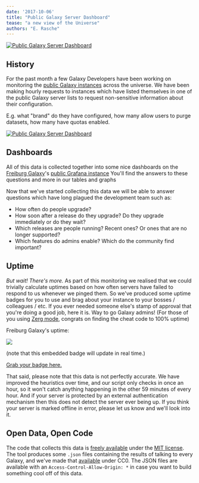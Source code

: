 ```yaml
---
date: '2017-10-06'
title: "Public Galaxy Server Dashboard"
tease: "a new view of the Universe"
authors: "E. Rasche"
---
```


[<img class="img-fluid mx-auto" src="/src/blog/2017-10-public-galaxy-dashboard/dashboard-landing.png" alt="Public Galaxy Server Dashboard" />](https://grafana.denbi.uni-freiburg.de/dashboard/db/public-galaxy-servers)

## History

For the past month a few Galaxy Developers have been working on monitoring the
[public Galaxy instances](/src/use/index.md) across the universe. We have been making hourly
requests to instances which have listed themselves in one of the public Galaxy
server lists to request non-sensitive information about their configuration.

E.g. what "brand" do they have configured, how many allow users to purge
datasets, how many have quotas enabled.

[<img class="img-fluid mx-auto" src="/src/blog/2017-10-public-galaxy-dashboard/dashboard-details.png" alt="Public Galaxy Server Dashboard" />](https://grafana.denbi.uni-freiburg.de/dashboard-solo/snapshot/7pgA1b2OcA0UBteiMx1h5bPlwh7Kzv95?orgId=1&panelId=11&from=1506589516564&to=1506611116564)

## Dashboards

All of this data is collected together into some nice dashboards on the [Freiburg Galaxy](http://www.bioinf.uni-freiburg.de/Galaxy/)'s 
[public Grafana instance](https://grafana.denbi.uni-freiburg.de/dashboard/db/public-galaxy-servers?orgId=1)
You'll find the answers to these questions and more in our tables and graphs

Now that we've started collecting this data we will be able to answer questions
which have long plagued the development team such as:

- How often do people upgrade?
- How soon after a release do they upgrade? Do they upgrade immediately or do they wait?
- Which releases are people running? Recent ones? Or ones that are no longer supported?
- Which features do admins enable? Which do the community find important?

## Uptime

*But wait! There's more.* As part of this monitoring we realised that we could
trivially calculate uptimes based on how often servers have failed to respond
to us whenever we pinged them. So we've produced some uptime badges for you to
use and brag about your instance to your bosses / colleagues / etc. If you ever
needed someone else's stamp of approval that you're doing a good job, here it is.
Way to go Galaxy admins! (For those of you using [Zerg mode](https://github.com/galaxyproject/dagobah-training/blob/2017-montpellier/sessions/10-uwsgi/ex2-zerg-mode.md),
congrats on finding the cheat code to 100% uptime)

Freiburg Galaxy's uptime:

 ![](https://grafana.denbi.uni-freiburg.de/raw/badges/Freiburg_Galaxy.svg)

(note that this embedded badge will update in real time.)

[Grab your badge here.](https://grafana.denbi.uni-freiburg.de/raw/badges/)

That said, please note that this data is not perfectly accurate. We have
improved the heuristics over time, and our script only checks in once an hour,
so it won't catch anything happening in the other 59 minutes of every hour.
And if your server is protected by an external authentication mechanism then
this does not detect the server ever being up.
If you think your server is marked offline in error, please let us know and
we'll look into it.

## Open Data, Open Code

The code that collects this data is [freely available](https://github.com/martenson/public-galaxy-servers) under the [MIT
license](https://github.com/martenson/public-galaxy-servers/blob/master/LICENSE).
The tool produces some `.json` files containing the results of talking to every
Galaxy, and we've made that
[available](https://grafana.denbi.uni-freiburg.de/raw/) under CC0. The JSON
files are available with an `Access-Control-Allow-Origin: *` in case you want
to build something cool off of this data.

